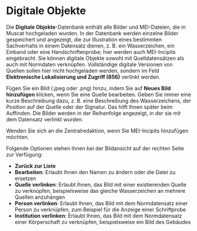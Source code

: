 # Digitale Objekte

Die **Digitale Objekte**-Datenbank enthält alle Bilder und MEI-Dateien, die in Muscat hochgeladen wurden. In der Datenbank werden einzelne Bilder gespeichert und angezeigt, die zur Illustration eines bestimmten Sachverhalts in einem Datensatz dienen, z. B. ein Wasserzeichen, ein Einband oder eine Handschriftenprobe; hier werden auch MEI-Incipits eingebracht. Sie können digitale Objekte sowohl mit Quelldatensätzen als auch mit Normdaten verknüpfen. Vollständige digitale Versionen von Quellen sollen hier nicht hochgeladen werden, sondern im Feld **Elektronische Lokalisierung und Zugriff (856)** verlinkt werden.

Fügen Sie ein Bild (.jpeg oder .png) hinzu, indem Sie auf **Neues Bild hinzufügen** klicken, wenn Sie eine Quelle bearbeiten. Geben Sie immer eine kurze Beschreibung dazu, z. B. eine Beschreibung des Wasserzeichens, der Position auf der Quelle oder der Signatur. Das hilft Ihnen später beim Auffinden. Die Bilder werden in der Reihenfolge angezeigt, in der sie mit dem Datensatz verlinkt wurden.

Wenden Sie sich an die Zentralredaktion, wenn Sie MEI-Incipits hinzufügen möchten.

Folgende Optionen stehen Ihnen bei der Bildansicht auf der rechten Seite zur Verfügung:

- **Zurück zur Liste**
- **Bearbeiten**: Erlaubt Ihnen den Namen zu ändern oder die Datei zu ersetzen
- **Quelle verlinken**: Erlaubt Ihnen, das Bild mit einer existierenden Quelle zu verknüpfen, beispielsweise das gleiche Wasserzeichen an mehrere Quellen anzuhängen
- **Person verlinken**: Erlaubt Ihnen, das Bild mit dem Normdatensatz einer Person zu verknüpfen, zum Beispiel für die Anzeige einer Schriftprobe
- **Institution verlinken**: Erlaubt Ihnen, das Bild mit dem Normdatensatz einer Körperschaft zu verknüpfen, beispielsweise ein Bild des Gebäudes
